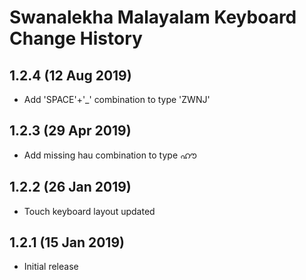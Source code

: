 Swanalekha Malayalam Keyboard Change History
============================================

1.2.4 (12 Aug 2019)
-----------------

* Add 'SPACE'+'_' combination to type 'ZWNJ'

1.2.3 (29 Apr 2019)
-----------------

* Add missing hau combination to type ഹൗ

1.2.2 (26 Jan 2019)
-----------------

* Touch keyboard layout updated

1.2.1 (15 Jan 2019)
-----------------

* Initial release